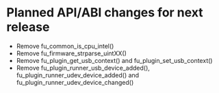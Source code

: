 Planned API/ABI changes for next release
========================================

 * Remove fu_common_is_cpu_intel()
 * Remove fu_firmware_strparse_uintXX()
 * Remove fu_plugin_get_usb_context() and fu_plugin_set_usb_context()
 * Remove fu_plugin_runner_usb_device_added(), fu_plugin_runner_udev_device_added()
   and fu_plugin_runner_udev_device_changed()
